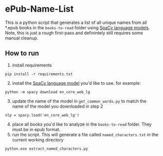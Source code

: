 # ePub-Name-List
This is a python script that generates a list of all unique names from all *.epub books in the `books-to-read` folder using [SpaCy language models](https://spacy.io/models/en/).  Note, this is just a rough first-pass and definintely still requires some manual cleanup. 

## How to run
1. install requirements
```
pip install -r requirements.txt
```
2. install the [SpaCy language model](https://spacy.io/models/en/) you'd like to use. for example:
```
python -m spacy download en_core_web_lg
```
3. update the name of the model in `get_common_words.py` to match the name of the model you downloaded in step 2
```
nlp = spacy.load('en_core_web_lg')
```
4. place all books you'd like to analyze in the `books-to-read` folder. They must be in epub format.
5. run the script. This will generate a file called `named_characters.txt` in the current working directory
```
python.exe extract_named_characters.py
```
